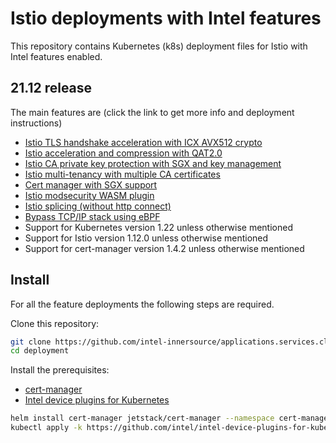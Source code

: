 # Istio deployments with Intel features

This repository contains Kubernetes (k8s) deployment files for Istio with Intel features enabled.

## 21.12 release

The main features are (click the link to get more info and deployment instructions)

* [Istio TLS handshake acceleration with ICX AVX512 crypto](docs/CRYPTOMB.md)
* [Istio acceleration and compression with QAT2.0](docs/QAT.md)
* [Istio CA private key protection with SGX and key management](docs/SGX.md)
* [Istio multi-tenancy with multiple CA certificates](multi-ca/README.md)
* [Cert manager with SGX support](cert-manager-sgx/README.md)
* [Istio modsecurity WASM plugin](docs/ENVOY-MODSECURITY-WASM-PLUGIN.md)
* [Istio splicing (without http connect)](docs/SPLICING-AND-BUMPING.md)
* [Bypass TCP/IP stack using eBPF](docs/TCPIP-BYPASS.md)
* Support for Kubernetes version 1.22 unless otherwise mentioned
* Support for Istio version 1.12.0 unless otherwise mentioned
* Support for cert-manager version 1.4.2 unless otherwise mentioned

## Install

For all the feature deployments the following steps are required.

Clone this repository:

```bash
git clone https://github.com/intel-innersource/applications.services.cloud.istio.deployment.git deployment
cd deployment
```

Install the prerequisites:

* [cert-manager](https://cert-manager.io/)
* [Intel device plugins for Kubernetes](https://github.com/intel/intel-device-plugins-for-kubernetes)

```bash
helm install cert-manager jetstack/cert-manager --namespace cert-manager --version v1.4.2 --create-namespace --set featureGates="ExperimentalCertificateSigningRequestControllers=true" --set installCRDs=true
kubectl apply -k https://github.com/intel/intel-device-plugins-for-kubernetes/deployments/operator/default?ref=v0.23.0
```
